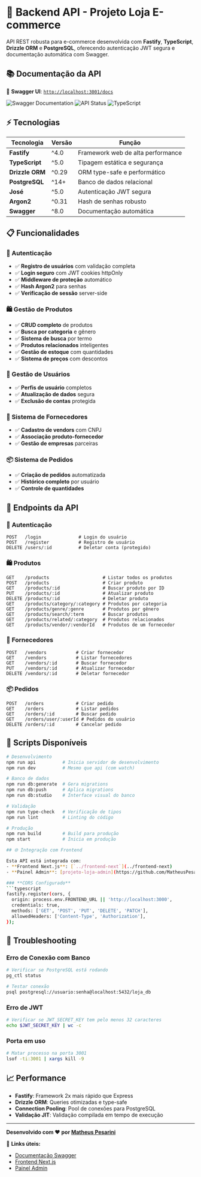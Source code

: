 # 🚀 Backend API - Projeto Loja E-commerce

API REST robusta para e-commerce desenvolvida com **Fastify**, **TypeScript**, **Drizzle ORM** e **PostgreSQL**, oferecendo autenticação JWT segura e documentação automática com Swagger.

## 📚 Documentação da API

🔗 **Swagger UI**: [`http://localhost:3001/docs`](http://localhost:3001/docs)

![Swagger Documentation](https://img.shields.io/badge/Swagger-Documentation-brightgreen)
![API Status](https://img.shields.io/badge/API-Ready-success)
![TypeScript](https://img.shields.io/badge/TypeScript-5.0-blue)

## ⚡ Tecnologias

| Tecnologia | Versão | Função |
|------------|--------|---------|
| **Fastify** | ^4.0 | Framework web de alta performance |
| **TypeScript** | ^5.0 | Tipagem estática e segurança |
| **Drizzle ORM** | ^0.29 | ORM type-safe e performático |
| **PostgreSQL** | ^14+ | Banco de dados relacional |
| **José** | ^5.0 | Autenticação JWT segura |
| **Argon2** | ^0.31 | Hash de senhas robusto |
| **Swagger** | ^8.0 | Documentação automática |

## 📋 Funcionalidades

### 🔐 Autenticação
- ✅ **Registro de usuários** com validação completa
- ✅ **Login seguro** com JWT cookies httpOnly  
- ✅ **Middleware de proteção** automático
- ✅ **Hash Argon2** para senhas
- ✅ **Verificação de sessão** server-side

### 🛍️ Gestão de Produtos
- ✅ **CRUD completo** de produtos
- ✅ **Busca por categoria** e gênero
- ✅ **Sistema de busca** por termo
- ✅ **Produtos relacionados** inteligentes
- ✅ **Gestão de estoque** com quantidades
- ✅ **Sistema de preços** com descontos

### 👥 Gestão de Usuários
- ✅ **Perfis de usuário** completos
- ✅ **Atualização de dados** segura
- ✅ **Exclusão de contas** protegida

### 🏢 Sistema de Fornecedores
- ✅ **Cadastro de vendors** com CNPJ
- ✅ **Associação produto-fornecedor**
- ✅ **Gestão de empresas** parceiras

### 📦 Sistema de Pedidos
- ✅ **Criação de pedidos** automatizada
- ✅ **Histórico completo** por usuário
- ✅ **Controle de quantidades**

## 🔗 Endpoints da API

### 🔐 **Autenticação**
```
POST   /login              # Login do usuário
POST   /register           # Registro de usuário  
DELETE /users/:id          # Deletar conta (protegido)
```

### 🛍️ **Produtos**
```
GET    /products                    # Listar todos os produtos
POST   /products                    # Criar produto
GET    /products/:id                # Buscar produto por ID
PUT    /products/:id                # Atualizar produto
DELETE /products/:id                # Deletar produto
GET    /products/category/:category # Produtos por categoria
GET    /products/genre/:genre       # Produtos por gênero
GET    /products/search/:term       # Buscar produtos
GET    /products/related/:category  # Produtos relacionados
GET    /products/vendor/:vendorId   # Produtos de um fornecedor
```

### 🏢 **Fornecedores**
```
POST   /vendors           # Criar fornecedor
GET    /vendors           # Listar fornecedores
GET    /vendors/:id       # Buscar fornecedor
PUT    /vendors/:id       # Atualizar fornecedor
DELETE /vendors/:id       # Deletar fornecedor
```

### 📦 **Pedidos**
```
POST   /orders            # Criar pedido
GET    /orders            # Listar pedidos
GET    /orders/:id        # Buscar pedido
GET    /orders/user/:userId # Pedidos do usuário
DELETE /orders/:id        # Cancelar pedido
```

## 🔧 Scripts Disponíveis

```bash
# Desenvolvimento
npm run api          # Inicia servidor de desenvolvimento
npm run dev          # Mesmo que api (com watch)

# Banco de dados
npm run db:generate  # Gera migrations
npm run db:push      # Aplica migrations
npm run db:studio    # Interface visual do banco

# Validação
npm run type-check   # Verificação de tipos
npm run lint         # Linting do código

# Produção
npm run build        # Build para produção
npm start            # Inicia em produção

## 🌐 Integração com Frontend

Esta API está integrada com:
- **Frontend Next.js**: [`../frontend-next`](../frontend-next)
- **Painel Admin**: [projeto-loja-admin](https://github.com/MatheusPesarini/projeto-loja-admin)

### **CORS Configurado**
```typescript
fastify.register(cors, {
  origin: process.env.FRONTEND_URL || 'http://localhost:3000',
  credentials: true,
  methods: ['GET', 'POST', 'PUT', 'DELETE', 'PATCH'],
  allowedHeaders: ['Content-Type', 'Authorization'],
});
```

## 🐛 Troubleshooting

### **Erro de Conexão com Banco**
```bash
# Verificar se PostgreSQL está rodando
pg_ctl status

# Testar conexão
psql postgresql://usuario:senha@localhost:5432/loja_db
```

### **Erro de JWT**
```bash
# Verificar se JWT_SECRET_KEY tem pelo menos 32 caracteres
echo $JWT_SECRET_KEY | wc -c
```

### **Porta em uso**
```bash
# Matar processo na porta 3001
lsof -ti:3001 | xargs kill -9
```

## 📈 Performance

- **Fastify**: Framework 2x mais rápido que Express
- **Drizzle ORM**: Queries otimizadas e type-safe
- **Connection Pooling**: Pool de conexões para PostgreSQL
- **Validação JIT**: Validação compilada em tempo de execução

---

**Desenvolvido com ❤️ por [Matheus Pesarini](https://github.com/MatheusPesarini)**

🔗 **Links úteis:**
- [Documentação Swagger](http://localhost:3001/docs)
- [Frontend Next.js](../frontend-next)
- [Painel Admin](https://github.com/MatheusPesarini/projeto-loja-admin)